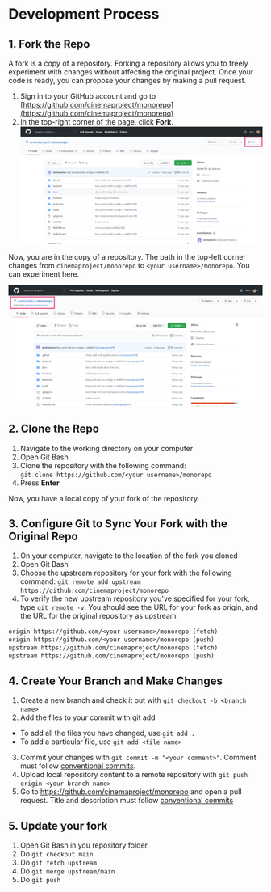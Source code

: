 # Development Process

## 1. Fork the Repo

A fork is a copy of a repository. Forking a repository allows you to freely experiment with changes without affecting the original project. Once your code is ready, you can propose your changes by making a pull request.

1.  Sign in to your GitHub account and go to [https://github.com/cinemaproject/monorepo](https://github.com/cinemaproject/monorepo)
2.  In the top-right corner of the page, click **Fork**.
![](screenshots/FORK.png)

Now, you are in the copy of a repository. The path in the top-left corner changes from `cinemaproject/monorepo` to `<your username>/monorepo`. You can experiment here.

![](screenshots/doneFORK.png)

## 2. Clone the Repo

1.  Navigate to the working directory on your computer
2.  Open Git Bash
3.  Clone the repository with the following command:    
`git clone https://github.com/<your username>/monorepo`
4.  Press **Enter**
    
Now, you have a local copy of your fork of the repository.

## 3. Configure Git to Sync Your Fork with the Original Repo

1.  On your computer, navigate to the location of the fork you cloned
2.  Open Git Bash
3.  Choose the upstream repository for your fork with the following command:
`git remote add upstream https://github.com/cinemaproject/monorepo`
4.  To verify the new upstream repository you've specified for your fork, type `git remote -v`. You should see the URL for your fork as origin, and the URL for the original repository as upstream:
```
origin https://github.com/<your username>/monorepo (fetch)
origin https://github.com/<your username>/monorepo (push)
upstream https://github.com/cinemaproject/monorepo (fetch)
upstream https://github.com/cinemaproject/monorepo (push)
```

## 4. Create Your Branch and Make Changes

1.  Create a new branch and check it out with `git checkout -b <branch name>`
2.  Add the files to your commit with git add
-   To add all the files you have changed, use `git add .`
-   To add a particular file, use `git add <file name>`
3.  Commit your changes with `git commit -m "<your comment>"`. Comment must follow [conventional commits](https://www.conventionalcommits.org/en/v1.0.0/).
4.  Upload local repository content to a remote repository with `git push origin <your branch name>`
5.  Go to https://github.com/cinemaproject/monorepo and open a pull request. Title and description must follow [conventional commits](https://www.conventionalcommits.org/en/v1.0.0/)

## 5. Update your fork

1. Open Git Bash in you repository folder.
2. Do `git checkout main`
3. Do `git fetch upstream`
4. Do `git merge upstream/main`
5. Do `git push`
